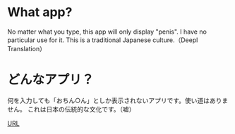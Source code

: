 # What app?
No matter what you type, this app will only display "penis".
I have no particular use for it. 
This is a traditional Japanese culture.（Deepl Translation）

# どんなアプリ？
何を入力しても「おちん○ん」としか表示されないアプリです。使い道はありません。
これは日本の伝統的な文化です。（嘘）

[URL](http://ochinchin-sandy.herokuapp.com)
